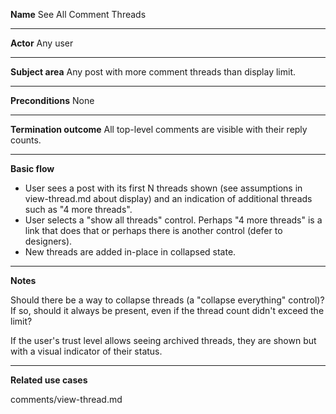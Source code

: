**Name**
See All Comment Threads

----

**Actor**
Any user

----

**Subject area**
Any post with more comment threads than display limit.

----

**Preconditions**
None

----

**Termination outcome**
All top-level comments are visible with their reply counts.

----

**Basic flow**

- User sees a post with its first N threads shown (see assumptions in view-thread.md about display) and an indication of additional threads such as "4 more threads".
- User selects a "show all threads" control.  Perhaps "4 more threads" is a link that does that or perhaps there is another control (defer to designers).
- New threads are added in-place in collapsed state.

----

**Notes**

Should there be a way to collapse threads (a "collapse everything" control)?  If so, should it always be present, even if the thread count didn't exceed the limit?

If the user's trust level allows seeing archived threads, they are shown but with a visual indicator of their status.

----

**Related use cases**

comments/view-thread.md
